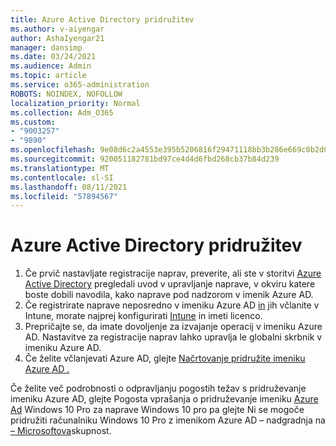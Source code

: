 ```yaml
---
title: Azure Active Directory pridružitev
ms.author: v-aiyengar
author: AshaIyengar21
manager: dansimp
ms.date: 03/24/2021
ms.audience: Admin
ms.topic: article
ms.service: o365-administration
ROBOTS: NOINDEX, NOFOLLOW
localization_priority: Normal
ms.collection: Adm_O365
ms.custom:
- "9003257"
- "9890"
ms.openlocfilehash: 9e08d6c2a4553e395b5206816f29471118bb3b286e669c0b2d07a740e2a3c749
ms.sourcegitcommit: 920051182781bd97ce4d4d6fbd268cb37b84d239
ms.translationtype: MT
ms.contentlocale: sl-SI
ms.lasthandoff: 08/11/2021
ms.locfileid: "57894567"
---
```

# <a name="azure-active-directory-join"></a>Azure Active Directory pridružitev

1. Če prvič nastavljate registracije naprav, preverite, ali ste v storitvi [Azure Active Directory](https://docs.microsoft.com/azure/active-directory/devices/overview) pregledali uvod v upravljanje naprave, v okviru katere boste dobili navodila, kako naprave pod nadzorom v imenik Azure AD. 
1. Če registrirate naprave neposredno v imeniku Azure AD [in](https://docs.microsoft.com/mem/intune/fundamentals/licenses-assign) jih včlanite v Intune, morate najprej konfigurirati [Intune](https://docs.microsoft.com/mem/intune/enrollment/device-enrollment) in imeti licenco.
1. Prepričajte se, da imate dovoljenje za izvajanje operacij v imeniku Azure AD. Nastavitve za registracije naprav lahko upravlja le globalni skrbnik v imeniku Azure AD.
1. Če želite včlanjevati Azure AD, glejte [Načrtovanje pridružite imeniku Azure AD .](https://docs.microsoft.com/azure/active-directory/devices/azureadjoin-plan)

Če želite več podrobnosti o odpravljanju pogostih težav s pridruževanje imeniku Azure AD, glejte Pogosta vprašanja o pridruževanje imeniku [Azure Ad](https://docs.microsoft.com/azure/active-directory/devices/faq) Windows 10 Pro za naprave Windows 10 pro pa glejte Ni se mogoče pridružiti računalniku Windows 10 Pro z imenikom Azure AD – nadgradnja na [– Microsoftova](https://answers.microsoft.com/en-us/msoffice/forum/msoffice_install-mso_win10-mso_365hp/unable-to-join-windows-10-pro-machine-to-azure-ad/abb1ca7d-b317-45ec-a628-e1c10eae2900)skupnost.
